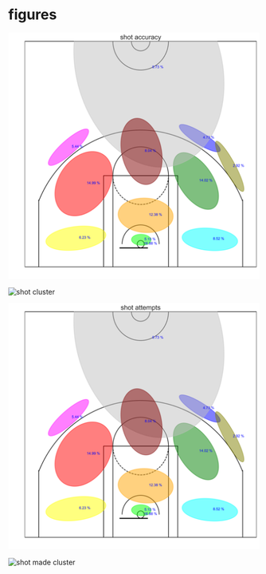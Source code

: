 # figures
![acc by area](https://github.com/adowaconan/kobe_shot/blob/master/figures/shot%20accuracy%20by%20areas.png)

![shot cluster](https://github.com/adowaconan/kobe_shot/blob/master/figures/shot%20attempts%20assigned%20clusters.png)

![shot attempt](https://github.com/adowaconan/kobe_shot/blob/master/figures/shot%20attempts%20cluster.png)

![shot made cluster](https://github.com/adowaconan/kobe_shot/blob/master/figures/shot%20mades.png)

